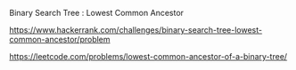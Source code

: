 Binary Search Tree : Lowest Common Ancestor


https://www.hackerrank.com/challenges/binary-search-tree-lowest-common-ancestor/problem

https://leetcode.com/problems/lowest-common-ancestor-of-a-binary-tree/
